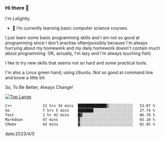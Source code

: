 ### Hi there 👋

I'm Lslightly.

- 🌱 I’m currently learning basic computer science courses.

I just learn some basic programming skills and I am not so good at programming since I don't practise often(possibly because I'm always hurrying about my homework and my daily homework doesn't contain much about programming. OK, actually, I'm lazy and I'm always touching fish)

I like to try new skills that seems not so hard and some practical tools.

I'm also a Linux green hand, using Ubuntu. Not so good at command line and know a little bit.

So, To Be Better, Always Change!

[![Top Langs](https://github-readme-stats.vercel.app/api/top-langs/?username=Lslightly&layout=compact)](https://github.com/anuraghazra/github-readme-stats)

<!--START_SECTION:waka-->

```txt
C++              13 hrs 34 mins  █████████████▒░░░░░░░░░░░   53.07 %
Go               7 hrs 5 mins    ███████░░░░░░░░░░░░░░░░░░   27.74 %
Text             1 hr 42 mins    █▓░░░░░░░░░░░░░░░░░░░░░░░   06.70 %
Markdown         47 mins         ▓░░░░░░░░░░░░░░░░░░░░░░░░   03.10 %
CMake            43 mins         ▓░░░░░░░░░░░░░░░░░░░░░░░░   02.85 %
```

<!--END_SECTION:waka-->

date:2023/4/5

